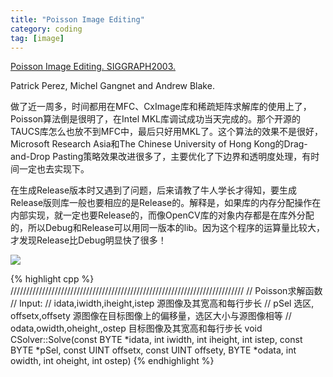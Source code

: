```yaml
---
title: "Poisson Image Editing"
category: coding
tag: [image]
---
```


<p><a href="http://www.cs.tau.ac.il/~tommer/adv-graphics/ex1.htm">Poisson Image Editing. SIGGRAPH2003. </a></p>
<p>Patrick Perez, Michel Gangnet and Andrew Blake. </p>

<p>做了近一周多，时间都用在MFC、CxImage库和稀疏矩阵求解库的使用上了，Poisson算法倒是很明了，在Intel MKL库调试成功当天完成的。那个开源的TAUCS库怎么也放不到MFC中，最后只好用MKL了。这个算法的效果不是很好，Microsoft Research Asia和The Chinese University of Hong Kong的Drag-and-Drop Pasting策略效果改进很多了，主要优化了下边界和透明度处理，有时间一定也去实现下。</p>
<p>在生成Release版本时又遇到了问题，后来请教了牛人学长才得知，要生成Release版则库一般也要相应的是Release的。解释是，如果库的内存分配操作在内部实现，就一定也要Release的，而像OpenCV库的对象内存都是在库外分配的，所以Debug和Release可以用同一版本的lib。因为这个程序的运算量比较大，才发现Release比Debug明显快了很多！</p>

<p><img class="blogimg" border="0" small="0" src="http://hiphotos.baidu.com/maxint/pic/item/0be8eb24a355b33cd5074207.jpg"></p>

{% highlight cpp %}
//////////////////////////////////////////////////////////////////////////
// Poisson求解函数
// Input:
//   idata,iwidth,iheight,istep 源图像及其宽高和每行步长
//   pSel 选区,    offsetx,offsety 源图像在目标图像上的偏移量，选区大小与源图像相等
// odata,owidth,oheight,,ostep 目标图像及其宽高和每行步长
void CSolver::Solve(const BYTE *idata, int iwidth, int iheight, int istep,
                       const BYTE *pSel, const UINT offsetx, const UINT offsety,
                       BYTE *odata, int owidth, int oheight, int ostep)
{% endhighlight %}
